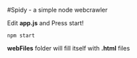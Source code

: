 #Spidy - a simple node webcrawler

Edit **app.js** and Press start!
```
npm start
```

**webFiles** folder will fill itself with **.html** files 